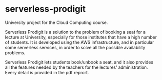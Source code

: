 # serverless-prodigit
University project for the Cloud Computing course.

Serverless Prodigit is a solution to the problem of booking a seat for a lecture at University, especially for those institutes that have a high number of students.
It is developed using the AWS infrastructure, and in particular some serverless services, in order to solve all the possible availability problems.

Serverless Prodigit lets students book/unbook a seat, and it also provides all the features needed by the teachers for the lectures' administration.
Every detail is provided in the pdf reprort.
